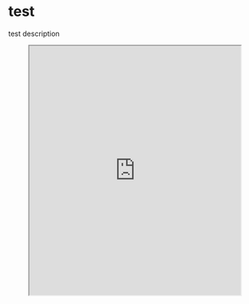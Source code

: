 # test
test description

<figure style="height: 500px;"><iframe src="https://phpsandbox.io/e/x/github-standard-phpsandbox-main?&layout=EditorPreview&iframeId=06prmzgq3p&theme=dark&defaultPath=/&showExplorer=no" style="display: block" loading="lazy" allow="accelerometer; autoplay; encrypted-media; gyroscope; picture-in-picture" width="100%" height="100%"></iframe></figure>
